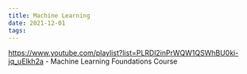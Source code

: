 ```yaml
---
title: Machine Learning
date: 2021-12-01
tags:
---
```


https://www.youtube.com/playlist?list=PLRDl2inPrWQW1QSWhBU0ki-jq_uElkh2a - Machine Learning Foundations Course
